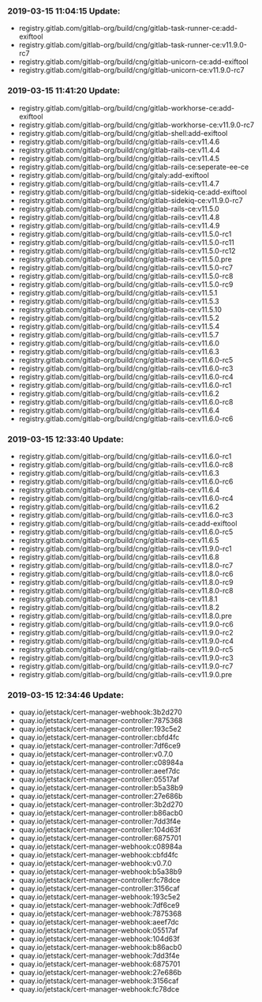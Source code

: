 ### 2019-03-15 11:04:15 Update:

- registry.gitlab.com/gitlab-org/build/cng/gitlab-task-runner-ce:add-exiftool
- registry.gitlab.com/gitlab-org/build/cng/gitlab-task-runner-ce:v11.9.0-rc7
- registry.gitlab.com/gitlab-org/build/cng/gitlab-unicorn-ce:add-exiftool
- registry.gitlab.com/gitlab-org/build/cng/gitlab-unicorn-ce:v11.9.0-rc7
### 2019-03-15 11:41:20 Update:

- registry.gitlab.com/gitlab-org/build/cng/gitlab-workhorse-ce:add-exiftool
- registry.gitlab.com/gitlab-org/build/cng/gitlab-workhorse-ce:v11.9.0-rc7
- registry.gitlab.com/gitlab-org/build/cng/gitlab-shell:add-exiftool
- registry.gitlab.com/gitlab-org/build/cng/gitlab-rails-ce:v11.4.6
- registry.gitlab.com/gitlab-org/build/cng/gitlab-rails-ce:v11.4.4
- registry.gitlab.com/gitlab-org/build/cng/gitlab-rails-ce:v11.4.5
- registry.gitlab.com/gitlab-org/build/cng/gitlab-rails-ce:seperate-ee-ce
- registry.gitlab.com/gitlab-org/build/cng/gitaly:add-exiftool
- registry.gitlab.com/gitlab-org/build/cng/gitlab-rails-ce:v11.4.7
- registry.gitlab.com/gitlab-org/build/cng/gitlab-sidekiq-ce:add-exiftool
- registry.gitlab.com/gitlab-org/build/cng/gitlab-sidekiq-ce:v11.9.0-rc7
- registry.gitlab.com/gitlab-org/build/cng/gitlab-rails-ce:v11.5.0
- registry.gitlab.com/gitlab-org/build/cng/gitlab-rails-ce:v11.4.8
- registry.gitlab.com/gitlab-org/build/cng/gitlab-rails-ce:v11.4.9
- registry.gitlab.com/gitlab-org/build/cng/gitlab-rails-ce:v11.5.0-rc1
- registry.gitlab.com/gitlab-org/build/cng/gitlab-rails-ce:v11.5.0-rc11
- registry.gitlab.com/gitlab-org/build/cng/gitlab-rails-ce:v11.5.0-rc12
- registry.gitlab.com/gitlab-org/build/cng/gitlab-rails-ce:v11.5.0.pre
- registry.gitlab.com/gitlab-org/build/cng/gitlab-rails-ce:v11.5.0-rc7
- registry.gitlab.com/gitlab-org/build/cng/gitlab-rails-ce:v11.5.0-rc8
- registry.gitlab.com/gitlab-org/build/cng/gitlab-rails-ce:v11.5.0-rc9
- registry.gitlab.com/gitlab-org/build/cng/gitlab-rails-ce:v11.5.1
- registry.gitlab.com/gitlab-org/build/cng/gitlab-rails-ce:v11.5.3
- registry.gitlab.com/gitlab-org/build/cng/gitlab-rails-ce:v11.5.10
- registry.gitlab.com/gitlab-org/build/cng/gitlab-rails-ce:v11.5.2
- registry.gitlab.com/gitlab-org/build/cng/gitlab-rails-ce:v11.5.4
- registry.gitlab.com/gitlab-org/build/cng/gitlab-rails-ce:v11.5.7
- registry.gitlab.com/gitlab-org/build/cng/gitlab-rails-ce:v11.6.0
- registry.gitlab.com/gitlab-org/build/cng/gitlab-rails-ce:v11.6.3
- registry.gitlab.com/gitlab-org/build/cng/gitlab-rails-ce:v11.6.0-rc5
- registry.gitlab.com/gitlab-org/build/cng/gitlab-rails-ce:v11.6.0-rc3
- registry.gitlab.com/gitlab-org/build/cng/gitlab-rails-ce:v11.6.0-rc4
- registry.gitlab.com/gitlab-org/build/cng/gitlab-rails-ce:v11.6.0-rc1
- registry.gitlab.com/gitlab-org/build/cng/gitlab-rails-ce:v11.6.2
- registry.gitlab.com/gitlab-org/build/cng/gitlab-rails-ce:v11.6.0-rc8
- registry.gitlab.com/gitlab-org/build/cng/gitlab-rails-ce:v11.6.4
- registry.gitlab.com/gitlab-org/build/cng/gitlab-rails-ce:v11.6.0-rc6
### 2019-03-15 12:33:40 Update:

- registry.gitlab.com/gitlab-org/build/cng/gitlab-rails-ce:v11.6.0-rc1
- registry.gitlab.com/gitlab-org/build/cng/gitlab-rails-ce:v11.6.0-rc8
- registry.gitlab.com/gitlab-org/build/cng/gitlab-rails-ce:v11.6.3
- registry.gitlab.com/gitlab-org/build/cng/gitlab-rails-ce:v11.6.0-rc6
- registry.gitlab.com/gitlab-org/build/cng/gitlab-rails-ce:v11.6.4
- registry.gitlab.com/gitlab-org/build/cng/gitlab-rails-ce:v11.6.0-rc4
- registry.gitlab.com/gitlab-org/build/cng/gitlab-rails-ce:v11.6.2
- registry.gitlab.com/gitlab-org/build/cng/gitlab-rails-ce:v11.6.0-rc3
- registry.gitlab.com/gitlab-org/build/cng/gitlab-rails-ce:add-exiftool
- registry.gitlab.com/gitlab-org/build/cng/gitlab-rails-ce:v11.6.0-rc5
- registry.gitlab.com/gitlab-org/build/cng/gitlab-rails-ce:v11.6.5
- registry.gitlab.com/gitlab-org/build/cng/gitlab-rails-ce:v11.9.0-rc1
- registry.gitlab.com/gitlab-org/build/cng/gitlab-rails-ce:v11.6.8
- registry.gitlab.com/gitlab-org/build/cng/gitlab-rails-ce:v11.8.0-rc7
- registry.gitlab.com/gitlab-org/build/cng/gitlab-rails-ce:v11.8.0-rc6
- registry.gitlab.com/gitlab-org/build/cng/gitlab-rails-ce:v11.8.0-rc9
- registry.gitlab.com/gitlab-org/build/cng/gitlab-rails-ce:v11.8.0-rc8
- registry.gitlab.com/gitlab-org/build/cng/gitlab-rails-ce:v11.8.1
- registry.gitlab.com/gitlab-org/build/cng/gitlab-rails-ce:v11.8.2
- registry.gitlab.com/gitlab-org/build/cng/gitlab-rails-ce:v11.8.0.pre
- registry.gitlab.com/gitlab-org/build/cng/gitlab-rails-ce:v11.9.0-rc6
- registry.gitlab.com/gitlab-org/build/cng/gitlab-rails-ce:v11.9.0-rc2
- registry.gitlab.com/gitlab-org/build/cng/gitlab-rails-ce:v11.9.0-rc4
- registry.gitlab.com/gitlab-org/build/cng/gitlab-rails-ce:v11.9.0-rc5
- registry.gitlab.com/gitlab-org/build/cng/gitlab-rails-ce:v11.9.0-rc3
- registry.gitlab.com/gitlab-org/build/cng/gitlab-rails-ce:v11.9.0-rc7
- registry.gitlab.com/gitlab-org/build/cng/gitlab-rails-ce:v11.9.0.pre
### 2019-03-15 12:34:46 Update:

- quay.io/jetstack/cert-manager-webhook:3b2d270
- quay.io/jetstack/cert-manager-controller:7875368
- quay.io/jetstack/cert-manager-controller:193c5e2
- quay.io/jetstack/cert-manager-controller:cbfd4fc
- quay.io/jetstack/cert-manager-controller:7df6ce9
- quay.io/jetstack/cert-manager-controller:v0.7.0
- quay.io/jetstack/cert-manager-controller:c08984a
- quay.io/jetstack/cert-manager-controller:aeef7dc
- quay.io/jetstack/cert-manager-controller:05517af
- quay.io/jetstack/cert-manager-controller:b5a38b9
- quay.io/jetstack/cert-manager-controller:27e686b
- quay.io/jetstack/cert-manager-controller:3b2d270
- quay.io/jetstack/cert-manager-controller:b86acb0
- quay.io/jetstack/cert-manager-controller:7dd3f4e
- quay.io/jetstack/cert-manager-controller:104d63f
- quay.io/jetstack/cert-manager-controller:6875701
- quay.io/jetstack/cert-manager-webhook:c08984a
- quay.io/jetstack/cert-manager-webhook:cbfd4fc
- quay.io/jetstack/cert-manager-webhook:v0.7.0
- quay.io/jetstack/cert-manager-webhook:b5a38b9
- quay.io/jetstack/cert-manager-controller:fc78dce
- quay.io/jetstack/cert-manager-controller:3156caf
- quay.io/jetstack/cert-manager-webhook:193c5e2
- quay.io/jetstack/cert-manager-webhook:7df6ce9
- quay.io/jetstack/cert-manager-webhook:7875368
- quay.io/jetstack/cert-manager-webhook:aeef7dc
- quay.io/jetstack/cert-manager-webhook:05517af
- quay.io/jetstack/cert-manager-webhook:104d63f
- quay.io/jetstack/cert-manager-webhook:b86acb0
- quay.io/jetstack/cert-manager-webhook:7dd3f4e
- quay.io/jetstack/cert-manager-webhook:6875701
- quay.io/jetstack/cert-manager-webhook:27e686b
- quay.io/jetstack/cert-manager-webhook:3156caf
- quay.io/jetstack/cert-manager-webhook:fc78dce

